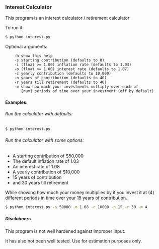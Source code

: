 ### Interest Calculator

This program is an interest calculator / retirement calculator

To run it:

```bash
$ python interest.py
```

Optional arguments:
```
    -h show this help
    -s starting contribution (defaults to 0)
    -i (float >= 1.00) inflation rate (defaults to 1.03)
    -o (float >= 1.00) interest rate (defaults to 1.07)
    -c yearly contribution (defaults to 10,000)
    -n years of contribution (defaults to 40)
    -r years till retirement (defaults to 40)
    -m show how much your investments multiply over each of
       [num] periods of time over your investment (off by default)
```


#### Examples:

###### Run the calculator with defaults:
```bash
$ python interest.py
```

###### Run the calculator with some options:

* A starting contribution of $50,000
* The default inflation rate of 1.03
* An interest rate of 1.08
* A yearly contribution of $10,000
* 15 years of contribution
* and 30 years till retirement

While showing how much your money multiplies by if you invest it 
at (4) different periods in time over your 15 years of contribution.

```bash
$ python interest.py -s 50000 -o 1.08 -c 10000 -n 15 -r 30 -m 4 
```

##### Disclaimers
This program is not well hardened against improper input. 

It has also not been well tested. Use for estimation purposes only.
